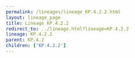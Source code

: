 ```yaml
---
permalink: /lineages/lineage_KP.4.2.2.html
layout: lineage_page
title: Lineage KP.4.2.2
redirect_to: ../lineage.html?lineage=KP.4.2.2
lineage: KP.4.2.2
parent: KP.4.2
children: ['KP.4.2.2']
---
```

